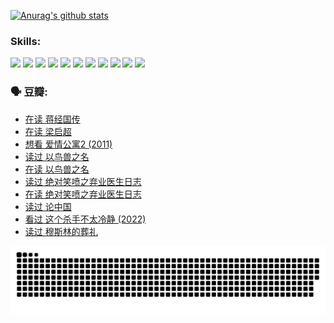 
[![Anurag's github stats](https://github-readme-stats.vercel.app/api?username=w940853815)](https://github.com/anuraghazra/github-readme-stats)

### Skills:

<code><img height="32" src="https://cdn.jsdelivr.net/npm/simple-icons@v5/icons/python.svg"></code>
<code><img height="32" src="https://cdn.jsdelivr.net/npm/simple-icons@v5/icons/javascript.svg"></code>
<code><img height="32" src="https://cdn.jsdelivr.net/npm/simple-icons@v5/icons/django.svg"></code>
<code><img height="32" src="https://cdn.jsdelivr.net/npm/simple-icons@v5/icons/flask.svg"></code>
<code><img height="32" src="https://cdn.jsdelivr.net/npm/simple-icons@v5/icons/vuetify.svg"></code>
<code><img height="32" src="https://cdn.jsdelivr.net/npm/simple-icons@v5/icons/git.svg"></code>
<code><img height="32" src="https://cdn.jsdelivr.net/npm/simple-icons@v5/icons/docker.svg"></code>
<code><img height="32" src="https://cdn.jsdelivr.net/npm/simple-icons@v5/icons/postgresql.svg"></code>
<code><img height="32" src="https://cdn.jsdelivr.net/npm/simple-icons@v5/icons/elasticsearch.svg"></code>
<code><img height="32" src="https://cdn.jsdelivr.net/npm/simple-icons@v5/icons/macos.svg"></code>
<code><img height="32" src="https://cdn.jsdelivr.net/npm/simple-icons@v5/icons/linux.svg"></code>

### 🗣 豆瓣:

<!-- DOUBAN-ACTIVITIES:START -->
- [在读 蒋经国传](https://www.douban.com/people/136069238/status/3877458956/?_i=53268501)
- [在读 梁启超](https://www.douban.com/people/136069238/status/3876806133/?_i=53268501)
- [想看 爱情公寓2‎ (2011)](https://www.douban.com/people/136069238/status/3876682115/?_i=53268501)
- [读过 以鸟兽之名](https://www.douban.com/people/136069238/status/3876369302/?_i=53268501)
- [在读 以鸟兽之名](https://www.douban.com/people/136069238/status/3869094471/?_i=53268501)
- [读过 绝对笑喷之弃业医生日志](https://www.douban.com/people/136069238/status/3869093225/?_i=53268501)
- [在读 绝对笑喷之弃业医生日志](https://www.douban.com/people/136069238/status/3862106751/?_i=53268501)
- [读过 论中国](https://www.douban.com/people/136069238/status/3862105795/?_i=53268501)
- [看过 这个杀手不太冷静‎ (2022)](https://www.douban.com/people/136069238/status/3856458693/?_i=53268501)
- [读过 穆斯林的葬礼](https://www.douban.com/people/136069238/status/3855575583/?_i=53268501)
<!-- DOUBAN-ACTIVITIES:END -->


![Snake animation](https://raw.githubusercontent.com/w940853815/w940853815/output/github-contribution-grid-snake.svg)

<!--
**w940853815/w940853815** is a ✨ _special_ ✨ repository because its `README.md` (this file) appears on your GitHub profile.

Here are some ideas to get you started:

- 🔭 I’m currently working on ...
- 🌱 I’m currently learning ...
- 👯 I’m looking to collaborate on ...
- 🤔 I’m looking for help with ...
- 💬 Ask me about ...
- 📫 How to reach me: ...
- 😄 Pronouns: ...
- ⚡ Fun fact: ...
-->

